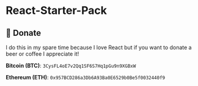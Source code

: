 # React-Starter-Pack

## :beer: Donate
I do this in my spare time because I love React but if you want to donate a beer or coffee I appreciate it!

**Bitcoin (BTC)**: `3CysFL4oE7v2Qq1SF6S7Hq1pGu9n9XGBxW`

**Ethereum (ETH)**: `0x957BCD286a3Db6A93Ba0E6529b0Be5f0032440f9`
